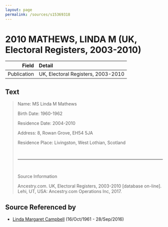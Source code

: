 ```yaml
---
layout: page
permalink: /sources/s15369318
---
```


# 2010 MATHEWS, LINDA M (UK, Electoral Registers, 2003-2010)

Field | Detail
---:|:---
Publication | UK, Electoral Registers, 2003-2010

## Text

> Name: MS Linda M Mathews
>
> Birth Date: 1960-1962
>
> Residence Date: 2004-2010
>
> Address: 8, Rowan Grove, EH54 5JA
>
> Residence Place: Livingston, West Lothian, Scotland
>
> <br/>
>
> ---
>
> <br/>
>
> Source Information
>
> Ancestry.com. UK, Electoral Registers, 2003-2010 [database on-line]. Lehi, UT, USA: Ancestry.com Operations Inc, 2017.
>

## Source Referenced by

* [Linda Margaret Campbell](../people/@76650284@-linda-margaret-campbell-b1961-10-16-d2016-9-28.md) (16/Oct/1961 - 28/Sep/2016)
